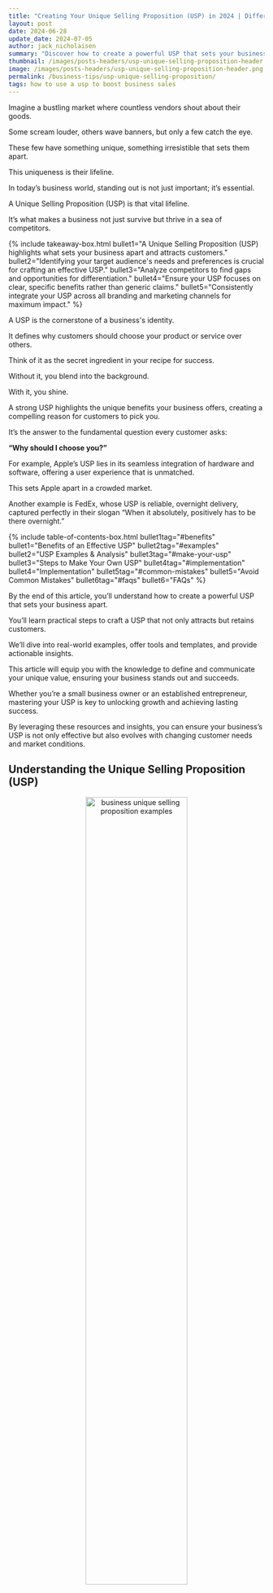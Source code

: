 ```yaml
---
title: "Creating Your Unique Selling Proposition (USP) in 2024 | Differentiate Your Business and Attract Loyal Customers"
layout: post
date: 2024-06-28
update_date: 2024-07-05
author: jack_nicholaisen
summary: "Discover how to create a powerful USP that sets your business apart, attracts loyal customers, and drives growth. Learn key strategies and real-world examples."
thumbnail: /images/posts-headers/usp-unique-selling-proposition-header.png
image: /images/posts-headers/usp-unique-selling-proposition-header.png
permalink: /business-tips/usp-unique-selling-proposition/
tags: how to use a usp to boost business sales
---
```


Imagine a bustling market where countless vendors shout about their goods. 

Some scream louder, others wave banners, but only a few catch the eye. 

These few have something unique, something irresistible that sets them apart. 

This uniqueness is their lifeline. 

In today’s business world, standing out is not just important; it’s essential. 

A Unique Selling Proposition (USP) is that vital lifeline. 

It’s what makes a business not just survive but thrive in a sea of competitors.

{% include takeaway-box.html bullet1="A Unique Selling Proposition (USP) highlights what sets your business apart and attracts customers." bullet2="Identifying your target audience's needs and preferences is crucial for crafting an effective USP." bullet3="Analyze competitors to find gaps and opportunities for differentiation." bullet4="Ensure your USP focuses on clear, specific benefits rather than generic claims." bullet5="Consistently integrate your USP across all branding and marketing channels for maximum impact." %}

A USP is the cornerstone of a business's identity. 

It defines why customers should choose your product or service over others. 

Think of it as the secret ingredient in your recipe for success. 

Without it, you blend into the background. 

With it, you shine. 

A strong USP highlights the unique benefits your business offers, creating a compelling reason for customers to pick you. 

It’s the answer to the fundamental question every customer asks: 

**“Why should I choose you?”**

For example, Apple’s USP lies in its seamless integration of hardware and software, offering a user experience that is unmatched. 

This sets Apple apart in a crowded market. 

Another example is FedEx, whose USP is reliable, overnight delivery, captured perfectly in their slogan “When it absolutely, positively has to be there overnight.”

{% include table-of-contents-box.html bullet1tag="#benefits" bullet1="Benefits of an Effective USP" bullet2tag="#examples" bullet2="USP Examples & Analysis" bullet3tag="#make-your-usp" bullet3="Steps to Make Your Own USP" bullet4tag="#implementation" bullet4="Implementation" bullet5tag="#common-mistakes" bullet5="Avoid Common Mistakes" bullet6tag="#faqs" bullet6="FAQs" %}

By the end of this article, you’ll understand how to create a powerful USP that sets your business apart. 

You’ll learn practical steps to craft a USP that not only attracts but retains customers. 

We’ll dive into real-world examples, offer tools and templates, and provide actionable insights. 

This article will equip you with the knowledge to define and communicate your unique value, ensuring your business stands out and succeeds. 

Whether you’re a small business owner or an established entrepreneur, mastering your USP is key to unlocking growth and achieving lasting success.

By leveraging these resources and insights, you can ensure your business’s USP is not only effective but also evolves with changing customer needs and market conditions.

## Understanding the Unique Selling Proposition (USP)

<center>
<img alt="business unique selling proposition examples" src="/images/content/wolf-of-wallstreet.png" title="why does a business analyze and identify its unique selling proposition?" style="width: 63%; height: 63%">
</center>

**Definition**: A Unique Selling Proposition (USP) is a distinct and compelling reason why customers should choose your product or service over competitors. 

It’s a clear statement that highlights the unique benefits and value your business offers. 

Essentially, a USP is the core of what makes your business special. 

It’s not just about being different; it’s about being better in a way that matters to your customers. 

A strong USP answers the question, “Why should I buy from you?”

**Purpose**: Your USP differentiates your business from competitors. 

It positions your brand in the minds of consumers, making it the preferred choice for their needs. 

A well-crafted USP communicates the unique value you provide, which competitors cannot easily replicate. 

This differentiation creates a competitive edge, helping you attract and retain customers. 

In a crowded marketplace, a clear USP cuts through the noise, capturing the attention of your target audience and converting interest into sales.
<a id="benefits"> 

For example, Domino’s Pizza built its USP around a powerful promise: “You get fresh, hot pizza delivered to your door in 30 minutes or less – or it’s free.” 

This promise addressed a common customer pain point – delivery time – and set Domino’s apart from other pizza chains.

## The Benefits of a Strong USP

<center>
<img alt="what is a business' unique selling proposition?" src="/images/content/customer.png" title="what is the importance of a business’s unique selling proposition" style="width: 63%; height: 63%">
</center>

It’s a powerful tool that can drive business growth and success.

In short, your USP will attract customers, <a href="https://www.businessinitiative.org/business-tips/customer-loyalty/" target="_blank">build brand loyalty</a>, provide a competitive edgs, and enhance marking clarity.

### 1. Customer Attraction:  

A clear USP draws in potential customers by directly addressing their needs and desires. 

When your USP resonates with what your target audience values most, it acts like a magnet. 

Customers quickly understand why your product or service is the best choice for them. 

For example, Dollar Shave Club’s USP, “A great shave for a few bucks a month,” attracts customers looking for quality and affordability in their grooming routine. 

According to a survey by <a href="https://kurve.co.uk/blog/b2b-marketing-statistics#1" target="_blank">Kurve</a>, 90% of B2B buyers research 2-7 websites before making a purchase.

This shows that your potential customs will only become your customers if they see that you provide the remedy to their problem BETTER than your competition. 

Your USP helps you stand out from the rest.

### 2. Customer Loyalty:  

Building trust and long-term relationships with customers hinges on a consistent and compelling USP. 

When customers find that your business reliably delivers on its promise, they stick around. 

This loyalty is not just about repeat purchases but also about advocacy. 

Loyal customers often become brand ambassadors, spreading the word about your unique offerings. 

For instance, TOMS Shoes’ USP of donating a pair of shoes for every pair purchased has created a loyal customer base that values social impact. 

This approach has helped TOMS distribute over 100 million pairs of shoes to children in need.

### 3. Competitive Advantage:  

A strong USP helps you stand out in a crowded marketplace. 

It highlights what sets you apart and why customers should choose you over the competition. 

This differentiation is crucial in industries where many companies offer similar products or services. 

Take Southwest Airlines, for example. 

Their USP of no hidden fees and free checked bags sets them apart in the airline industry, where additional fees are the norm. 

This clear advantage attracts cost-conscious travelers looking for transparency and value.

### 4. Clarity in Marketing Efforts: 

A well-defined USP streamlines your marketing efforts by providing a clear, consistent message across all channels. 

It ensures that your marketing communications are focused and cohesive, which improves engagement and conversion rates. 

When your marketing team knows exactly what makes your business unique, they can craft messages that resonate more effectively with your audience. 
<a id="examples"> 

For example, Slack’s USP of “a messaging app for teams that replaces email” simplifies their marketing message, making it easy for potential customers to understand the value Slack brings to their workflow. 

This clarity in messaging has contributed to Slack’s rapid growth, with over 12 million daily active users.

## Real-World USP Analysis

A strong Unique Selling Proposition (USP) can transform a small business from struggling to thriving. 

Crafting a compelling USP requires understanding what your customers value most and how you can deliver that in a way your competitors cannot.

Here we'll analyze 17 case studies showcasing how businesses have leveraged their USPs to achieve success.

Each company’s unique approach to meeting customer needs demonstrates how a strong USP can lead to brand growth and differentiation in the marketplace.

### 1. Apple:

<center>
<img alt="what is a business usp" src="/images/content/logos/apple.png" title="business usp meaning" style="width: 63%; height: 63%">
</center>

- **USP**: Seamless integration of hardware and software, delivering an unparalleled user experience.
- **Overview**: Apple’s products are known for their sleek design, intuitive interfaces, and innovative features. Their USP is encapsulated in the slogan, “Think Different,” which appeals to customers who value creativity and innovation.
- **Success**: Apple has created a loyal customer base and a strong brand identity, leading to its position as one of the most valuable companies in the world.
- **Lessons**: Focusing on seamless integration and user experience can create a powerful brand identity and customer loyalty.
- **Source**: <a href="https://www.marketingstrategy.com/the-importance-of-apples-brand-positioning/" target="_blank">Apple</a>

### 2. Warby Parker:

<center>
<img alt="business usp examples" src="/images/content/logos/warby-parker.png" title="how to create your business usp" style="width: 63%; height: 63%">
</center>

- **USP**: “Try 5 frames at home for free.”
- **Overview**: Warby Parker revolutionized the eyewear industry by introducing a home try-on program, allowing customers to select and test frames at home before purchasing, combined with affordable pricing.
- **Success**: The company’s innovative approach and competitive pricing helped it grow rapidly, reaching a valuation of $6.8 billion in 2021.
- **Lessons**: Offering a unique and convenient shopping experience can set you apart in a crowded market.
- **Source**: <a href="https://bmtoolbox.net/stories/warby-parker/" target="_blank">Warby Parker</a>

### 3. Southwest Airlines:

<center>
<img alt="what is business usp" src="/images/content/logos/southwest-airlines.png" title="how does a business’s usp affect its marketing plans?" style="width: 63%; height: 63%">
</center>

- **USP**: Commitment to low fares and excellent customer service.
- **Overview**: Southwest’s “Bags fly free” policy and no hidden fees approach differentiate them in the airline industry. They emphasize a fun and friendly flying experience.
- **Success**: Southwest has cultivated a loyal customer base and maintained strong financial performance, becoming a major player in the airline industry.
- **Lessons**: Offering transparent pricing and excellent service can build customer trust and loyalty.
- **Source**: <a href="https://www.mbaskool.com/swot-analysis/airlines/4271-southwest-airlines.html" target="_blank">Southwest Airlines</a>

### 4. Dollar Shave Club:

<center>
<img alt="what benefits does a usp offer a business?" src="/images/content/logos/dollar-shave-club.png" title="Strategies for crafting an effective USP" style="width: 63%; height: 63%">
</center>

- **USP**: “A great shave for a few bucks a month. No commitment. No fees.”
- **Overview**: Launched in 2011, Dollar Shave Club disrupted the razor industry with its innovative subscription-based model, offering high-quality razors at an affordable price directly to consumers.
- **Success**: By offering convenience and affordability, Dollar Shave Club attracted millions of subscribers and was acquired by Unilever for $1 billion in 2016.
- **Lessons**: Addressing a common pain point with a simple, clear USP can lead to significant market disruption and success.
- **Source**: <a href="https://thestrategystory.com/2021/07/05/dollar-shave-club-business-model/" target="_blank">Dollar Shave Club</a>

### 5. Nike:

<center>
<img alt="Examples of successful unique selling propositions" src="/images/content/logos/nike.png" title="USP for small businesses" style="width: 63%; height: 63%">
</center>

- **USP**: Empowering athletes and providing high-quality, performance-driven products.
- **Overview**: Nike’s slogan, “Just Do It,” inspires and motivates people to push their limits and achieve their goals. The brand is synonymous with athletic excellence and personal achievement.
- **Success**: Nike has built a strong global presence and a loyal customer base, making it a leader in the sportswear industry.
- **Lessons**: Inspiring and motivating customers through powerful messaging can drive <a href="https://www.businessinitiative.org/business-tips/customer-loyalty/" target="_blank">brand loyalty</a> and market leadership.
- **Source**: <a href="https://businessmodelanalyst.com/nike-marketing-strategy/" target="_blank">Nike</a>

### 6. Innocent Drinks:

<center>
<img alt="How to differentiate your business in a crowded market" src="/images/content/logos/innocent-smoothies.png" title="Benefits of a strong unique selling proposition" style="width: 63%; height: 63%">
</center>

- **USP**: “Natural, healthy, and ethically sourced smoothies.”
- **Overview**: Innocent Drinks, founded in 1999, focused on providing healthy beverages made from natural and ethically sourced ingredients, appealing to health-conscious consumers.
- **Success**: Their commitment to health and sustainability resonated with consumers, leading to significant growth and a majority acquisition by Coca-Cola in 2013.
- **Lessons**: Aligning your USP with current consumer values, like health and sustainability, can drive success.
- **Source**: <a href="https://pressreels.com/a-success-story-of-sustainable-growth-the-rise-of-innocent-drinks/33584" target="_blank">Innocent Drinks</a>

### 7. Amazon:

<center>
<img alt="Steps to develop your business's USP" src="/images/content/logos/amazon.png" title="Importance of a unique selling proposition for startups" style="width: 63%; height: 63%">
</center>

- **USP**: Convenience and customer-centricity.
- **Overview**: Amazon’s promise of fast, reliable delivery and a vast selection of products at competitive prices sets it apart. The slogan “Earth’s most customer-centric company” reflects their commitment to an exceptional shopping experience.
- **Success**: Amazon has become a global e-commerce giant, with millions of loyal customers and a strong market presence.
- **Lessons**: Prioritizing customer convenience and satisfaction can lead to significant business growth and customer loyalty.
- **Source**: <a href="https://www.swotandpestle.com/amazon-inc/" target="_blank">Amazon</a>

### 8. Rent the Runway:

<center>
<img alt="How to attract loyal customers with a USP" src="/images/content/logos/rent-the-runway.png" title="Real-world USP examples and analysis" style="width: 63%; height: 63%">
</center>

- **USP**: “Rent designer dresses for a fraction of the cost.”
- **Overview**: Founded in 2009, Rent the Runway offers a rental service for high-end fashion, making designer clothing accessible and affordable to a wider audience.
- **Success**: The company’s USP appealed to fashion-conscious consumers, helping it secure over $190 million in funding and a valuation of $1 billion.
- **Lessons**: Making luxury affordable and accessible can attract a broad customer base.
- **Source**: <a href="https://startupguide.hbs.edu/expert-insight/watch-the-race-to-1-billion-how-rent-the-runway-became-a-unicorn/" target="_blank">Rent the Runway</a>

### 9. Tesla:

<center>
<img alt="Creating a compelling unique selling proposition" src="/images/content/logos/tesla.png" title="USP ideas for new businesses" style="width: 63%; height: 63%">
</center>

- **USP**: Innovation and sustainability.
- **Overview**: Tesla’s electric vehicles offer cutting-edge technology, high performance, and zero emissions. Their mission, “To accelerate the world’s transition to sustainable energy,” resonates with environmentally conscious consumers and tech enthusiasts.
- **Success**: Tesla has disrupted the automotive industry and established itself as a leader in electric vehicles and renewable energy solutions.
- **Lessons**: Focusing on innovation and sustainability can attract a dedicated customer base and position a brand as an industry leader.
- **Source**: <a href="https://hbr.org/2020/02/how-tesla-sets-itself-apart" target="_blank">Tesla</a>

### 10. TOMS Shoes:

<center>
<img alt="How to highlight unique benefits in a USP" src="/images/content/logos/toms.png" title="Effective USP implementation strategies" style="width: 63%; height: 63%">
</center>

- **USP**: “One for One. For every pair purchased, a pair is given to a child in need.”
- **Overview**: TOMS Shoes built its brand around a strong social mission, blending commerce with philanthropy by donating a pair of shoes for every pair purchased.
- **Success**: This unique model resonated with socially conscious consumers, resulting in the donation of over 100 million pairs of shoes.
- **Lessons**: A compelling social mission can differentiate your brand and drive customer loyalty.
- **Source**: <a href="https://thestrategystory.com/blog/toms-swot-analysis/" target="_blank">TOMS Shoes</a>

### 11. Blaze Pizza:

<center>
<img alt="Common mistakes in creating a unique selling proposition" src="/images/content/logos/blaze-pizza.png" title="How to analyze competitors for USP development" style="width: 63%; height: 63%">
</center>

- **USP**: “Customizable pizzas, fast-fired in 180 seconds.”
- **Overview**: Blaze Pizza offers a personalized dining experience with customizable pizzas that are fast-fired in just 180 seconds, catering to the modern consumer’s desire for speed and personalization.
- **Success**: Rapid growth to over 300 locations in just a few years, with backing from celebrity investors like LeBron James.
- **Lessons**: Combining customization with speed can appeal to modern consumers’ desire for personalization and convenience.
- **Source**: <a href="https://swotanalytica.com/amity/blaze-pizza-expanding-to-gain-global-footprint.php" target="_blank">Blaze Pizza</a>

### 12. Spotify:

<center>
<img alt="Role of customer feedback in refining your USP" src="/images/content/logos/spotify.png" title="Best practices for integrating a USP into branding" style="width: 63%; height: 63%">
</center>

- **USP**: “Music for everyone.”
- **Overview**: Spotify revolutionized the music industry by offering a vast library of music accessible through both free ad-supported and premium subscription models, allowing users to stream music anytime, anywhere.
- **Success**: Spotify has grown to over 345 million active users, with 155 million paying subscribers as of 2021, becoming a dominant player in the music streaming industry.
- **Lessons**: Providing flexible options that cater to different user needs and preferences can drive widespread adoption and customer loyalty.
- **Source**: <a href="https://businessmodelanalyst.com/spotify-business-model/" target="_blank">Spotify</a>

### 13. Airbnb:

<center>
<img alt="Measuring the success of your unique selling proposition" src="/images/content/logos/airbnb.png" title="USP tips for consistent marketing messaging" style="width: 63%; height: 63%">
</center>

- **USP**: “Belong anywhere.”
- **Overview**: Airbnb disrupted the hospitality industry by allowing people to rent out their homes or spare rooms, offering travelers unique, personalized, and often more affordable lodging options.
- **Success**: Airbnb has hosted over 800 million guests since its inception in 2008 and continues to expand globally, with a valuation exceeding $100 billion.
- **Lessons**: Leveraging the sharing economy to create unique, customer-centric experiences can lead to massive industry disruption and success.
- **Source**: <a href="https://www.swotandpestle.com/airbnb/" target="_blank">Airbnb</a>

### 14. Patagonia:

<center>
<img alt="How to train your team on communicating your USP" src="/images/content/logos/patagonia.png" title="Real-world USP case studies for inspiration" style="width: 63%; height: 63%">
</center>

- **USP**: “Build the best product, cause no unnecessary harm, use business to inspire and implement solutions to the environmental crisis.”
- **Overview**: Patagonia is an outdoor apparel brand known for its commitment to environmental sustainability, ethical sourcing, and high-quality, durable products.
- **Success**: Patagonia has built a loyal customer base that values sustainability and ethical business practices, contributing to its strong market presence and profitability.
- **Lessons**: Aligning your brand with strong ethical values and sustainability can attract dedicated customers and drive long-term success.
- **Source**: <a href="https://thestrategystory.com/blog/patagonia-pestel-analysis/" target="_blank">Patagonia</a>

### 15. Zappos:

<center>
<img alt="How to use a USP to boost business sales" src="/images/content/logos/zappos.png" title="Impact of a USP on customer attraction and retention" style="width: 63%; height: 63%">
</center>

- **USP**: Exceptional customer service.
- **Overview**: Zappos offers a 365-day return policy and free shipping both ways, ensuring a hassle-free shopping experience. Their focus on customer satisfaction and company culture of going above and beyond for customers makes them stand out.
- **Success**: Zappos has achieved rapid growth and was acquired by Amazon for $1.2 billion, highlighting their strong market presence.
- **Lessons**: Prioritizing customer service can differentiate a brand and drive business success.
- **Source**: <a href="https://tinuiti.com/blog/ecommerce/lessons-we-can-learn-from-zappos-part-1-of-2/" target="_blank">Zappos</a>

### 16. Zoom:

<center>
<img alt="Creating a USP that resonates with your target audience" src="/images/content/logos/zoom.png" title="Tools and resources for crafting a unique selling proposition" style="width: 63%; height: 63%">
</center>

- **USP**: “Video conferencing that just works.”
- **Overview**: Zoom provides a reliable, easy-to-use video conferencing platform that supports seamless virtual meetings, webinars, and online collaboration, crucial during the COVID-19 pandemic.
- **Success**: Zoom’s user base skyrocketed from 10 million daily meeting participants in December 2019 to over 300 million in April 2020, solidifying its position as a leader in remote communication.
- **Lessons**: Focusing on reliability and ease of use can lead to rapid adoption and customer satisfaction, especially during critical times.
- **Source**: <a href="https://thestrategystory.com/2021/03/19/zooms-growth-strategy/" target="_blank">Zoom</a>

### 17. Peloton:

<center>
<img alt="How to differentiate your business through a strong USP" src="/images/content/logos/peloton.png" title="Key elements of a successful unique selling proposition" style="width: 63%; height: 63%">
</center>

- **USP**: “The best cardio machine on the planet. Delivered.”
- **Overview**: Peloton offers high-quality exercise equipment combined with live and on-demand fitness classes, creating an immersive at-home workout experience.
- **Success**: Peloton’s innovative approach to home fitness has garnered over 4.4 million members as of 2021, with significant revenue growth and market presence.
<a id="make-your-usp"> 
- **Lessons**: Integrating technology with fitness to provide engaging, convenient, and motivating experiences can drive strong customer loyalty and business growth.
- **Source**: <a href="https://bstrategyhub.com/diving-deep-into-pelotons-business-model/" target="_blank">Peloton</a>

## Steps for Crafting Your Own Unique Selling Proposition

<center>
<img alt="USP for enhancing marketing clarity and effectiveness" src="/images/content/brainstorming.png" title="Understanding the purpose of a unique selling proposition" style="width: 63%; height: 63%">
</center>

### Identify Your Target Audience:

To craft a compelling USP, start by identifying your target audience. 

This involves understanding their needs, pain points, and what they value most. 

**Conduct market research to gather insights.** 

Use surveys, focus groups, and social media listening to collect feedback directly from your audience. 

Tools like <a href="https://analytics.google.com/" target="_blank">Google Analytics</a> can provide valuable data on customer behavior and preferences. 

For example, if your target audience is young professionals seeking convenience, your USP should highlight how your product or service saves time and simplifies their lives.

### Analyze Your Competitors:

Understanding what your competitors offer is crucial. 

Analyze their strengths and weaknesses to find gaps in the market. 

A SWOT analysis (Strengths, Weaknesses, Opportunities, Threats) can help you see where your business stands relative to the competition. 

**Identify areas where you can differentiate yourself.** 

For instance, if competitors focus on price, you might differentiate by emphasizing superior quality or exceptional customer service. 

Tools like <a href="https://www.semrush.com/" target="_blank">SEMrush</a> and <a href="https://ahrefs.com/" target="_blank">Ahrefs</a> can provide insights into competitors’ strategies and market positioning.

### Highlighting Unique Benefits:

**Focus on benefits rather than features.** 

Benefits show how your product or service improves the customer’s life. 

Real-life examples make these benefits tangible. 

For instance, instead of saying “Our software has advanced security features,” highlight the benefit: “Our software keeps your data safe, giving you peace of mind.” 

Consider how Starbucks emphasizes the “third place” experience – a unique environment between home and work where customers can relax and socialize, which differentiates it from other coffee shops.

### Creating a Clear and Compelling Statement:

Your USP should be short, clear, and focused. 

It should convey the unique benefit in a way that’s easy to understand and remember. 

Here’s a simple structure for a powerful USP: 

“For [target audience], [your product/service] offers [unique benefit] because [reason].” 

### Tips for Writing an Impactful USP:  

**1. Be Specific**: General statements don’t stand out. Specificity creates a stronger impression.

**2. Use Simple Language**: Avoid jargon. Clear, straightforward language works best.

**3. Highlight Benefits**: Always emphasize what the customer gains.

**4. Test and Refine**: Use A/B testing to see which USP resonates most with your audience. Tools like <a href="https://www.optimizely.com/" target="_blank">Optimizely</a> can help with this.
<a id="implementation"> 

For example, FedEx’s classic USP, “When it absolutely, positively has to be there overnight,” is clear, specific, and highlights the benefit of reliable, fast delivery. 

Another great example is M&Ms’ “Melts in your mouth, not in your hands,” which directly addresses a common pain point for candy lovers and emphasizes a unique benefit.

## Implementing Your USP

<center>
<img alt="How to create a USP for a startup" src="/images/content/implementation.png" title="USP tips for new business owners" style="width: 63%; height: 63%">
</center>

Effectively implementing your USP involves consistent messaging across all channels, thorough team training, and regular measurement and refinement. 

These steps ensure that your unique value proposition not only attracts customers but also retains them, driving sustained business success.

### Integrating USP into Branding and Messaging:

Your USP must be woven into the fabric of your brand and consistently reflected in all your marketing channels. 

This includes your website, social media, advertisements, and even customer service interactions. 

Consistency ensures that your message remains clear and strong, reinforcing your unique value proposition in the minds of your customers.

For example, <a href="https://www.warbyparker.com/" target="_blank">Warby Parker's</a> USP is centered around offering stylish eyewear at an affordable price while providing excellent customer service. 

This message is consistently communicated across their website, social media, and marketing materials. 

Their branding emphasizes affordability, style, and social impact, which aligns with their mission of providing a free pair of glasses for every pair sold.

To achieve cohesive branding, use tools like <a href="https://www.canva.com/" target="_blank">Canva</a> for consistent design templates and <a href="https://www.hootsuite.com/" target="_blank">Hootsuite</a> for managing and scheduling social media posts. 

These tools help maintain a uniform look and message across all platforms.

### Training Your Team:  

Ensuring that your team understands and effectively communicates your USP is crucial. 

They are the ambassadors of your brand and must be able to articulate your unique value proposition confidently and clearly. 

This requires comprehensive training.

Create scripts and training modules that detail the key aspects of your USP. 

Role-playing exercises can be particularly effective in helping team members practice and perfect their delivery. 

For instance, <a href="https://www.zapposinsights.com/" target="_blank">Zappos</a>, known for its exceptional customer service, trains its employees extensively to ensure they embody the company’s USP in every interaction. 

Their training program includes a four-week course focused on company culture and customer service skills.

Tools like <a href="https://www.lessonly.com/" target="_blank">Lessonly</a> can help in creating interactive training modules, while platforms like <a href="https://slack.com/" target="_blank">Slack</a> can facilitate ongoing team communication and reinforcement of the USP.

### Measuring the Effectiveness of Your USP:  

To ensure your USP is effective, you need to track specific metrics and key performance indicators (KPIs). 

These might include customer acquisition rates, customer retention rates, and engagement metrics such as click-through rates on marketing campaigns.

Use analytics tools like <a href="https://analytics.google.com/" target="_blank">Google Analytics</a> and <a href="https://www.hubspot.com/" target="_blank">HubSpot</a> to monitor these metrics. 

For example, track how changes in your USP or its communication impact website traffic and conversion rates. 

If your USP is resonating, you should see improvements in these metrics.

Gather feedback from customers through surveys and reviews to understand their perception of your USP. 

Use tools like <a href="https://www.surveymonkey.com/" target="_blank">SurveyMonkey</a> to create and distribute surveys easily. 

Continuous improvement is key. 
<a id="common-mistakes"> 

Analyze the feedback and performance data to refine your USP and its implementation. 

This iterative process helps ensure that your USP remains relevant and compelling.

## Common Mistakes to Avoid

<center>
<img alt="Steps to define a USP for a new company" src="/images/content/obstacles.png" title="Effective USPs for new online businesses" style="width: 63%; height: 63%">
</center>

Specific, achievable claims and a commitment to customer feedback are key to creating a compelling USP that drives business success.

By avoiding the following common mistakes, you ensure your USP is strong, credible, and resonates with your target audience. 

### Generic Claims:  

Avoid vague and unsubstantiated statements. 

A USP must be specific and clearly articulate what sets your business apart. 

Generic claims like "best quality" or "excellent service" fail to resonate because they are too broad and overused. 

Customers see through these empty promises. 

Instead, highlight unique aspects of your product or service. 

For instance, instead of saying "best quality," specify what makes your quality superior. 

Mention materials, craftsmanship, or unique processes. 

A company like <a href="https://www.dyson.com/" target="_blank">Dyson</a> excels at this. 

Their USP isn't just about quality vacuum cleaners. 

They focus on specific benefits like "advanced cyclone technology for powerful suction."

### Overpromising:  

Ensure your USP is realistic and achievable. 

Overpromising sets unrealistic expectations and leads to customer disappointment. 

This erodes trust and damages your brand reputation. 

Stick to promises you can consistently deliver. 

For example, if you claim “fastest delivery,” make sure you have the logistics to back it up. 

An illustrative case is <a href="https://www.fedex.com/en-us/shipping/overnight.html" target="_blank">FedEx</a>. 

Their promise, “When it absolutely, positively has to be there overnight,” is compelling but also based on robust logistics capabilities. 

They can fulfill this promise reliably, reinforcing their credibility and customer trust.

### Ignoring Customer Feedback:  

Ignoring customer feedback is a critical mistake. 

Feedback provides valuable insights into what customers value and areas needing improvement. 

Regularly solicit and analyze feedback to refine your USP. 

Adapt based on what customers say. 

This shows you listen and care about their experience, which fosters loyalty. 

For example, <a href="https://slack.com/features/customer-feedback" target="_blank">Slack</a> continually evolves its platform based on user feedback. 
<a id="faqs"> 

They actively engage with users, gather feedback, and implement changes. 

This iterative process helps them stay relevant and meet user needs effectively.

## FAQs - Frequently Asked Questions About Unique Selling Propositions (USPs)

<center>
<img alt="Importance of a strong USP for new businesses" src="/images/content/faqs-section.png" title="How to leverage a USP to grow a new business" style="width: 63%; height: 63%">
</center>

<br>

<link rel="stylesheet" href="/assets/css/faq-styles.css">

{% include faq-template.html faq_data="faq_business_tips_usp_unique_selling_point" %}

<br>

## In Summary...

Creating a compelling Unique Selling Proposition (USP) is vital for setting your business apart in a crowded marketplace. 

We’ve covered essential steps to craft a strong USP, starting with understanding what a USP is and its purpose. 

You’ve learned how to identify your target audience, analyze your competitors, highlight unique benefits, and create a clear and compelling statement. 

Through real-world case studies, you saw how small businesses leveraged strong USPs to achieve significant success.

We also explored the importance of implementing your USP consistently across all branding and marketing efforts, training your team to communicate it effectively, and measuring its success using specific metrics.

Moreover, we discussed common mistakes to avoid, such as making generic claims, overpromising, and ignoring customer feedback. 

As a business owner, you have the power to shape how your brand is perceived. 

Crafting a strong USP is a proactive step towards distinguishing your business and creating a loyal customer base. 

By focusing on the unique value you offer, you can attract the right customers, build lasting relationships, and stand out from your competitors. 

Remember, the effort you put into understanding your audience and refining your USP will pay off in increased customer satisfaction and business growth.

Now is the time to put these insights into action. 

Start crafting or refining your USP today to ensure your business stands out and thrives. 

<a href="https://calendly.com/businessinitiative/30-minute-consultation-call" target="_blank">Schedule a consultation call</a> with Business Initiative today to get personalized guidance on developing a USP that truly resonates with your target audience. 

<a href="https://www.businessinitiative.org/contact/" target="_blank">Use our contact form</a> to reach out and begin your journey towards a stronger, more compelling brand identity.

For ongoing tips and insights, subscribe to The Initiative Newsletter and follow us on X.

Stay updated with the latest trends and strategies to keep your business ahead of the competition.

By applying the information outlined in this article, you gain a clear strategy for differentiating your business. 

You’ll attract more customers, foster loyalty, and drive growth through a well-defined and consistently communicated USP. 

Don’t wait—take the first step towards a stronger business presence today.

<br>
<a href="https://twitter.com/intent/tweet?screen_name=BisInitiative&ref_src=twsrc%5Etfw" class="twitter-mention-button" data-size="large" data-show-count="false">Tweet to @BisInitiative</a><script async src="https://platform.twitter.com/widgets.js" charset="utf-8"></script>
<br>

<iframe src="https://embeds.beehiiv.com/e19ce286-1d77-44e9-b09f-22d4f7c6f0bf" data-test-id="beehiiv-embed" width="100%" height="320" frameborder="0" scrolling="no" style="border-radius: 4px; border: 2px solid #e5e7eb; margin: 0; background-color: transparent;"></iframe>

## Additional Resources

Creating a compelling USP requires careful planning and clear articulation. 

Utilize the following resources to streamline the process and ensure you cover all critical aspects.

These tools and strategies provide the foundation for crafting a strong USP that effectively differentiates your business and attracts your target audience.

**USP Creation Worksheets**: 

These worksheets guide you through the process of identifying your target audience, analyzing competitors, and highlighting your unique benefits. 

They help structure your thoughts and ensure you don’t miss any essential elements. 

Download comprehensive USP creation worksheets from <a href="https://blog.hubspot.com/sales/unique-selling-proposition" target="_blank">HubSpot</a> or <a href="https://www.mindtools.com/ato7bb1/4-steps-to-find-your-unique-selling-proposition" target="_blank">Mind Tools</a> to get started.

**Recommended Reading and Courses**: 

Gain deeper insights and expand your knowledge by diving into these resources:

- *"<a href="https://www.amazon.com/Building-StoryBrand-Clarify-Message-Customers/dp/0718033329" target="_blank">Building a StoryBrand: Clarify Your Message So Customers Will Listen</a>"* by Donald Miller. This book provides a framework for creating a clear, compelling message that resonates with your audience.

- *"<a href="https://www.amazon.com/Purple-Cow-New-Transform-Remarkable/dp/1591843170" target="_blank">Purple Cow: Transform Your Business by Being Remarkable</a>"* by Seth Godin. This classic offers valuable lessons on how to stand out in a crowded marketplace.

- Online courses like Coursera’s <a href="https://www.coursera.org/specializations/marketing-strategy" target="_blank">Marketing Strategy Specialization</a> or Udemy’s <a href="https://www.udemy.com/course/unique-selling-proposition-mini-course/" target="_blank">Unique Selling Proposition Mastery</a> provide structured learning paths and practical exercises.

**Expert Interviews**:

Learning from those who have successfully navigated the marketing landscape can provide invaluable insights and inspiration. 

Here are a few experts whose perspectives can help you refine your USP:

- **Neil Patel**: A renowned digital marketing expert, Neil Patel frequently shares his expertise on creating effective USPs and marketing strategies. His blog, <a href="https://neilpatel.com/blog/" target="_blank">NeilPatel.com</a>, offers a wealth of information and practical advice.

- **Marie Forleo**: An entrepreneur and marketing strategist, Marie Forleo emphasizes the importance of authenticity and clarity in messaging. Her interview series, <a href="https://www.marieforleo.com/marietv/" target="_blank">MarieTV</a>, features discussions with successful entrepreneurs and marketing professionals who share their secrets to success.

- **Seth Godin**: A marketing guru and author, Seth Godin’s insights into creating remarkable products and services are timeless. His blog, <a href="https://seths.blog/" target="_blank">Seth’s Blog</a>, provides daily nuggets of wisdom on how to stand out and make an impact.

By using these templates and tools, diving into the recommended readings and courses, and absorbing insights from marketing experts, you can craft a USP that not only differentiates your business but also resonates deeply with your target audience. 

These resources provide a solid foundation and ongoing inspiration to refine and perfect your unique selling proposition.

<br>
<details>
<summary><b>Sources</b></summary>
<br>
<p></p>
<ul>
    <li><a href="https://analytics.google.com/" target="_blank">Google Analytics</a></li>
    <li><a href="https://www.semrush.com/" target="_blank">SEMrush</a></li>
    <li><a href="https://ahrefs.com/" target="_blank">Ahrefs</a></li>
    <li><a href="https://www.optimizely.com/" target="_blank">Optimizely</a></li>
    <li><a href="https://neilpatel.com/blog/" target="_blank">NeilPatel.com</a></li>
    <li><a href="https://www.marieforleo.com/marietv/" target="_blank">MarieTV</a></li>
    <li><a href="https://seths.blog/" target="_blank">Seth’s Blog</a></li>
    <li><a href="https://hbr.org/2020/02/how-tesla-sets-itself-apart" target="_blank">Tesla</a></li>
    <li><a href="https://www.mbaskool.com/swot-analysis/airlines/4271-southwest-airlines.html" target="_blank">Southwest Airlines</a></li>
    <li><a href="https://bmtoolbox.net/stories/warby-parker/" target="_blank">Warby Parker</a></li>
    <li><a href="https://www.marketingstrategy.com/the-importance-of-apples-brand-positioning/" target="_blank">Apple</a></li>
    <li><a href="https://thestrategystory.com/2021/07/05/dollar-shave-club-business-model/" target="_blank">Dollar Shave Club</a></li>
    <li><a href="https://businessmodelanalyst.com/nike-marketing-strategy/" target="_blank">Nike</a></li>
    <li><a href="https://pressreels.com/a-success-story-of-sustainable-growth-the-rise-of-innocent-drinks/33584" target="_blank">Innocent Drinks</a></li>
    <li><a href="https://www.swotandpestle.com/amazon-inc/" target="_blank">Amazon</a></li>
    <li><a href="https://startupguide.hbs.edu/expert-insight/watch-the-race-to-1-billion-how-rent-the-runway-became-a-unicorn/" target="_blank">Rent the Runway</a></li>
    <li><a href="https://thestrategystory.com/blog/toms-swot-analysis/" target="_blank">TOMS Shoes</a></li>
    <li><a href="https://swotanalytica.com/amity/blaze-pizza-expanding-to-gain-global-footprint.php" target="_blank">Blaze Pizza</a></li>
    <li><a href="https://businessmodelanalyst.com/spotify-business-model/" target="_blank">Spotify</a></li>
    <li><a href="https://www.swotandpestle.com/airbnb/" target="_blank">Airbnb</a></li>
    <li><a href="https://thestrategystory.com/blog/patagonia-pestel-analysis/" target="_blank">Patagonia</a></li>
    <li><a href="https://tinuiti.com/blog/ecommerce/lessons-we-can-learn-from-zappos-part-1-of-2/" target="_blank">Zappos</a></li>
    <li><a href="https://thestrategystory.com/2021/03/19/zooms-growth-strategy/" target="_blank">Zoom</a></li>
    <li><a href="https://bstrategyhub.com/diving-deep-into-pelotons-business-model/" target="_blank">Peloton</a></li>
    <li><a href="https://blog.hubspot.com/sales/unique-selling-proposition" target="_blank">HubSpot</a></li>
    <li><a href="https://www.mindtools.com/ato7bb1/4-steps-to-find-your-unique-selling-proposition" target="_blank">Mind Tools</a></li>
    <li><a href="https://www.amazon.com/Purple-Cow-New-Transform-Remarkable/dp/1591843170" target="_blank">Purple Cow: Transform Your Business by Being Remarkable</a></li>
    <li><a href="https://www.amazon.com/Building-StoryBrand-Clarify-Message-Customers/dp/0718033329" target="_blank">Building a StoryBrand: Clarify Your Message So Customers Will Listen</a></li>
    <li><a href="https://www.coursera.org/specializations/marketing-strategy" target="_blank">Coursera</a></li>
    <li><a href="https://www.udemy.com/course/unique-selling-proposition-mini-course/" target="_blank">Udemy</a></li>
    <li><a href="https://kurve.co.uk/blog/b2b-marketing-statistics#1" target="_blank">Kurve</a></li>
</ul>
</details>




